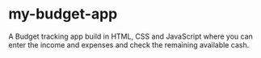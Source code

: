 # my-budget-app

A Budget tracking app build in HTML, CSS and JavaScript where you can enter the income and expenses and check the remaining available cash.
